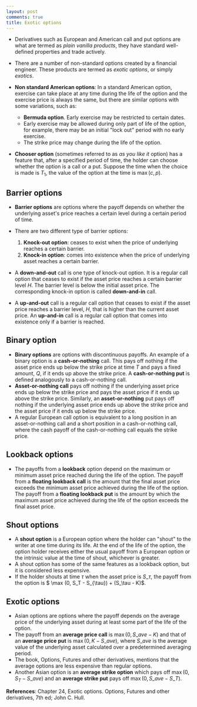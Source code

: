 ```yaml
---
layout: post
comments: true
title: Exotic options
---
```


* Derivatives such as European and American call and put options are what are termed as *plain vanilla products*, they have standard well-defined properties and trade actively.
* There are a number of non-standard options created by a financial engineer. These products are termed as *exotic options*, or simply *exotics*.

* **Non standard American options**: In a standard American option, exercise can take place at any time during the life of the option and the exercise price is always the same, but there are similar options with some variations, such as:
  * **Bermuda option**. Early exercise may be restricted to certain dates.
  * Early exercise may be allowed during only part of life of the option, for example, there may be an initial "lock out" period with no early exercise.
  * The strike price may change during the life of the option.

* **Chooser option** (sometimes referred to as *as you like it* option) has a feature that, after a specified period of time, the holder can choose whether the option is a call or a put. Suppose the time when the choice is made is $T_1$, the value of the option at the time is $\max (c,p)$.

## Barrier options

* **Barrier options** are options where the payoff depends on whether the underlying asset's price reaches a certain level during a certain period of time.
* There are two different type of barrier options:
  1. **Knock-out option**: ceases to exist when the price of underlying reaches a certain barrier.
  2. **Knock-in option**: comes into existence when the price of underlying asset reaches a certain barrier.

* A **down-and-out** call is one type of knock-out option. It is a regular call option that ceases to exist if the asset price reaches a certain barrier level $H$. The barrier level is below the initial asset price. The corresponding knock-in option is called **down-and-in** call.
* A **up-and-out** call is a regular call option that ceases to exist if the asset price reaches a barrier level, $H$, that is higher than the current asset price. An **up-and-in** call is a regular call option that comes into existence only if a barrier is reached.

## Binary option

* **Binary options** are options with discontinuous payoffs. An example of a binary option is a **cash-or-nothing** call. This pays off nothing if the asset price ends up below the strike price at time $T$ and pays a fixed amount, $Q$, if it ends up above the strike price. A **cash-or-nothing put** is defined analogously to a cash-or-nothing call. 
* **Asset-or-nothing call** pays off nothing if the underlying asset price ends up below the strike price and pays the asset price if it ends up above the strike price. Similarly, an **asset-or-nothing** put pays off nothing if the underlying asset price ends up above the strike price and the asset price if it ends up below the strike price.
* A regular European call option is equivalent to a long position in an asset-or-nothing call and a short position in a cash-or-nothing call, where the cash payoff of the cash-or-nothing call equals the strike price. 

## Lookback options

* The payoffs from a **lookback** option depend on the maximum or minimum asset price reached during the life of the option. The payoff from a **floating lookback call** is the amount that the final asset price exceeds the minimum asset price achieved during the life of the option. The payoff from a **floating lookback put** is the amount by which the maximum asset price achieved during the life of the option exceeds the final asset price.

## Shout options

* A **shout option** is a European option where the holder can "shout" to the writer at one time during its life. At the end of the life of the option, the option holder receives either the usual payoff from a European option or the intrinsic value at the time of shout, whichever is greater.
* A shout option has some of the same features as a lookback option, but it is considered less expensive.
* If the holder shouts at time $\tau$ when the asset price is $S\_\tau$, the payoff from the option is $ \max (0, S\_T - S\_{\tau}) + (S\_\tau - K)$.

## Exotic options

* Asian options are options where the payoff depends on the average price of the underlying asset during at least some part of the life of the option.
* The payoff from an **average price call** is $\max (0, S\_{ave} - K)$ and that of an **average price put** is $\max(0, K - S\_{ave})$, where $S\_{ave}$ is the average value of the underlying asset calculated over a predetermined averaging period.
* The book, Options, Futures and other derivatives, mentions that the average options are less expensive than regular options.
* Another Asian option is an **average strike option** which pays off $\max(0, S_T - S\_{ave})$ and an **average strike put** pays off $\max(0, S\_{ave} - S\_{T})$. 

**References**: Chapter 24, Exotic options. Options, Futures and other derivatives, 7th ed; John C. Hull.
